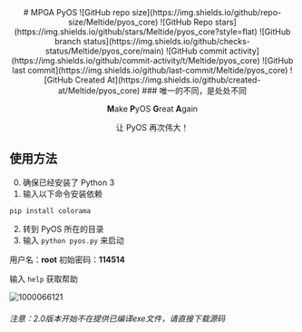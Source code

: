 <center>
# MPGA PyOS
![GitHub repo size](https://img.shields.io/github/repo-size/Meltide/pyos_core)
![GitHub Repo stars](https://img.shields.io/github/stars/Meltide/pyos_core?style=flat)
![GitHub branch status](https://img.shields.io/github/checks-status/Meltide/pyos_core/main)
![GitHub commit activity](https://img.shields.io/github/commit-activity/t/Meltide/pyos_core)
![GitHub last commit](https://img.shields.io/github/last-commit/Meltide/pyos_core)
![GitHub Created At](https://img.shields.io/github/created-at/Meltide/pyos_core) 
### 唯一的不同，是处处不同

**M**ake **P**yOS **G**reat **A**gain

让 PyOS 再次伟大！
</center>

## 使用方法
0. 确保已经安装了 Python 3
1. 输入以下命令安装依赖
```
pip install colorama
```
2. 转到 PyOS 所在的目录
3. 输入 `python pyos.py` 来启动

用户名：**root**
初始密码：**114514**

输入 `help` 获取帮助

![1000066121](https://github.com/user-attachments/assets/9bb17444-5d15-4e62-b976-1e61a6156a62)


###### 注意：2.0版本开始不在提供已编译exe文件，请直接下载源码
